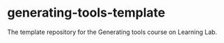 # generating-tools-template
The template repository for the Generating tools course on Learning Lab.
